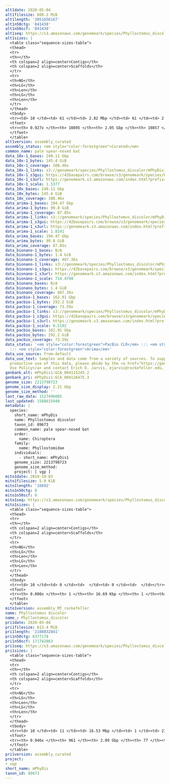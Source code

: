 ```yaml
---
alt1date: 2020-05-04
alt1filesize: 608.3 MiB
alt1length: '2051656167'
alt1n50ctg: '841438'
alt1n50scf: '841438'
alt1seq: https://s3.amazonaws.com/genomeark/species/Phyllostomus_discolor/mPhyDis1/assembly_curated/mPhyDis1.alt.cur.20200504.fasta.gz
alt1sizes: |
  <table class="sequence-sizes-table">
  <thead>
  <tr>
  <th></th>
  <th colspan=2 align=center>Contigs</th>
  <th colspan=2 align=center>Scaffolds</th>
  </tr>
  <tr>
  <th>NG</th>
  <th>LG</th>
  <th>Len</th>
  <th>LG</th>
  <th>Len</th>
  </tr>
  </thead>
  <tbody>
  <tr><td> 10 </td><td> 61 </td><td> 2.82 Mbp </td><td> 61 </td><td> 2.82 Mbp </td></tr><tr><td> 20 </td><td> 157 </td><td> 1.94 Mbp </td><td> 157 </td><td> 1.94 Mbp </td></tr><tr><td> 30 </td><td> 289 </td><td> 1.46 Mbp </td><td> 289 </td><td> 1.46 Mbp </td></tr><tr><td> 40 </td><td> 464 </td><td> 1.11 Mbp </td><td> 464 </td><td> 1.11 Mbp </td></tr><tr style="background-color:#cccccc;"><td> 50 </td><td> 693 </td><td> 0.84 Mbp </td><td> 693 </td><td> 0.84 Mbp </td></tr><tr><td> 60 </td><td> 1005 </td><td> 0.61 Mbp </td><td> 1005 </td><td> 0.61 Mbp </td></tr><tr><td> 70 </td><td> 1459 </td><td> 389.41 Kbp </td><td> 1459 </td><td> 389.41 Kbp </td></tr><tr><td> 80 </td><td> 2302 </td><td> 164.72 Kbp </td><td> 2300 </td><td> 166.07 Kbp </td></tr><tr><td> 90 </td><td> 6922 </td><td> 23.22 Kbp </td><td> 6884 </td><td> 23.27 Kbp </td></tr><tr><td> 100 </td><td> 0 </td><td>  </td><td> 0 </td><td>  </td></tr></tbody>
  <tfoot>
  <tr><th> 0.927x </th><th> 10895 </th><th> 2.05 Gbp </th><th> 10857 </th><th> 2.05 Gbp </th></tr>
  </tfoot>
  </table>
alt1version: assembly_curated
assembly_status: <em style="color:forestgreen">Curated</em>
common_name: pale spear-nosed bat
data_10x-1_bases: 240.11 Gbp
data_10x-1_bytes: 145.4 GiB
data_10x-1_coverage: 108.46x
data_10x-1_links: s3://genomeark/species/Phyllostomus_discolor/mPhyDis1/genomic_data/10x/<br>
data_10x-1_s3gui: https://42basepairs.com/browse/s3/genomeark/species/Phyllostomus_discolor/mPhyDis1/genomic_data/10x/
data_10x-1_s3url: https://genomeark.s3.amazonaws.com/index.html?prefix=species/Phyllostomus_discolor/mPhyDis1/genomic_data/10x/
data_10x-1_scale: 1.5377
data_10x_bases: 240.11 Gbp
data_10x_bytes: 145.4 GiB
data_10x_coverage: 108.46x
data_arima-1_bases: 194.47 Gbp
data_arima-1_bytes: 99.8 GiB
data_arima-1_coverage: 87.85x
data_arima-1_links: s3://genomeark/species/Phyllostomus_discolor/mPhyDis1/genomic_data/arima/<br>
data_arima-1_s3gui: https://42basepairs.com/browse/s3/genomeark/species/Phyllostomus_discolor/mPhyDis1/genomic_data/arima/
data_arima-1_s3url: https://genomeark.s3.amazonaws.com/index.html?prefix=species/Phyllostomus_discolor/mPhyDis1/genomic_data/arima/
data_arima-1_scale: 1.8141
data_arima_bases: 194.47 Gbp
data_arima_bytes: 99.8 GiB
data_arima_coverage: 87.85x
data_bionano-1_bases: N/A
data_bionano-1_bytes: 1.4 GiB
data_bionano-1_coverage: 487.36x
data_bionano-1_links: s3://genomeark/species/Phyllostomus_discolor/mPhyDis1/genomic_data/bionano/<br>
data_bionano-1_s3gui: https://42basepairs.com/browse/s3/genomeark/species/Phyllostomus_discolor/mPhyDis1/genomic_data/bionano/
data_bionano-1_s3url: https://genomeark.s3.amazonaws.com/index.html?prefix=species/Phyllostomus_discolor/mPhyDis1/genomic_data/bionano/
data_bionano-1_scale: 714.4700
data_bionano_bases: N/A
data_bionano_bytes: 1.4 GiB
data_bionano_coverage: 487.36x
data_pacbio-1_bases: 162.91 Gbp
data_pacbio-1_bytes: 292.2 GiB
data_pacbio-1_coverage: 73.59x
data_pacbio-1_links: s3://genomeark/species/Phyllostomus_discolor/mPhyDis1/genomic_data/pacbio/<br>
data_pacbio-1_s3gui: https://42basepairs.com/browse/s3/genomeark/species/Phyllostomus_discolor/mPhyDis1/genomic_data/pacbio/
data_pacbio-1_s3url: https://genomeark.s3.amazonaws.com/index.html?prefix=species/Phyllostomus_discolor/mPhyDis1/genomic_data/pacbio/
data_pacbio-1_scale: 0.5192
data_pacbio_bases: 162.91 Gbp
data_pacbio_bytes: 292.2 GiB
data_pacbio_coverage: 73.59x
data_status: '<em style="color:forestgreen">PacBio CLR</em> ::: <em style="color:forestgreen">10x</em>
  ::: <em style="color:forestgreen">Arima</em>'
data_use_source: from-default
data_use_text: Samples and data come from a variety of sources. To support fair and
  productive use of this data, please abide by the <a href="https://genome10k.soe.ucsc.edu/data-use-policies/">Data
  Use Policy</a> and contact Erich D. Jarvis, ejarvis@rockefeller.edu, with any questions.
genbank_alt: mPhyDis1:GCA_004115245.2
genbank_pri: mPhyDis1:GCA_004126475.3
genome_size: 2213798723
genome_size_display: 2.21 Gbp
genome_size_method: ''
last_raw_data: 1527496005
last_updated: 1588615948
metadata: |
  species:
    short_name: mPhyDis
    name: Phyllostomus discolor
    taxon_id: 89673
    common_name: pale spear-nosed bat
    order:
      name: Chiroptera
    family:
      name: Phyllostomidae
    individuals:
      - short_name: mPhyDis1
    genome_size: 2213798723
    genome_size_method:
    project: [ vgp ]
mito1date: 2019-10-03
mito1filesize: 5.0 KiB
mito1length: '16692'
mito1n50ctg: 0
mito1n50scf: 0
mito1seq: https://s3.amazonaws.com/genomeark/species/Phyllostomus_discolor/mPhyDis1/assembly_MT_rockefeller/mPhyDis1.MT.20191003.fasta.gz
mito1sizes: |
  <table class="sequence-sizes-table">
  <thead>
  <tr>
  <th></th>
  <th colspan=2 align=center>Contigs</th>
  <th colspan=2 align=center>Scaffolds</th>
  </tr>
  <tr>
  <th>NG</th>
  <th>LG</th>
  <th>Len</th>
  <th>LG</th>
  <th>Len</th>
  </tr>
  </thead>
  <tbody>
  <tr><td> 10 </td><td> 0 </td><td>  </td><td> 0 </td><td>  </td></tr><tr><td> 20 </td><td> 0 </td><td>  </td><td> 0 </td><td>  </td></tr><tr><td> 30 </td><td> 0 </td><td>  </td><td> 0 </td><td>  </td></tr><tr><td> 40 </td><td> 0 </td><td>  </td><td> 0 </td><td>  </td></tr><tr style="background-color:#cccccc;"><td> 50 </td><td> 0 </td><td style="background-color:#ff8888;">  </td><td> 0 </td><td style="background-color:#ff8888;">  </td></tr><tr><td> 60 </td><td> 0 </td><td>  </td><td> 0 </td><td>  </td></tr><tr><td> 70 </td><td> 0 </td><td>  </td><td> 0 </td><td>  </td></tr><tr><td> 80 </td><td> 0 </td><td>  </td><td> 0 </td><td>  </td></tr><tr><td> 90 </td><td> 0 </td><td>  </td><td> 0 </td><td>  </td></tr><tr><td> 100 </td><td> 0 </td><td>  </td><td> 0 </td><td>  </td></tr></tbody>
  <tfoot>
  <tr><th> 0.000x </th><th> 1 </th><th> 16.69 Kbp </th><th> 1 </th><th> 16.69 Kbp </th></tr>
  </tfoot>
  </table>
mito1version: assembly_MT_rockefeller
name: Phyllostomus discolor
name_: Phyllostomus_discolor
pri1date: 2020-05-04
pri1filesize: 613.4 MiB
pri1length: '2108832841'
pri1n50ctg: 6377178
pri1n50scf: 171742863
pri1seq: https://s3.amazonaws.com/genomeark/species/Phyllostomus_discolor/mPhyDis1/assembly_curated/mPhyDis1.pri.cur.20200504.fasta.gz
pri1sizes: |
  <table class="sequence-sizes-table">
  <thead>
  <tr>
  <th></th>
  <th colspan=2 align=center>Contigs</th>
  <th colspan=2 align=center>Scaffolds</th>
  </tr>
  <tr>
  <th>NG</th>
  <th>LG</th>
  <th>Len</th>
  <th>LG</th>
  <th>Len</th>
  </tr>
  </thead>
  <tbody>
  <tr><td> 10 </td><td> 11 </td><td> 16.53 Mbp </td><td> 1 </td><td> 217.37 Mbp </td></tr><tr><td> 20 </td><td> 26 </td><td> 12.27 Mbp </td><td> 2 </td><td> 214.90 Mbp </td></tr><tr><td> 30 </td><td> 46 </td><td> 9.82 Mbp </td><td> 3 </td><td> 209.86 Mbp </td></tr><tr><td> 40 </td><td> 71 </td><td> 8.12 Mbp </td><td> 4 </td><td> 175.15 Mbp </td></tr><tr style="background-color:#cccccc;"><td> 50 </td><td> 102 </td><td style="background-color:#88ff88;"> 6.38 Mbp </td><td> 5 </td><td style="background-color:#88ff88;"> 171.74 Mbp </td></tr><tr><td> 60 </td><td> 141 </td><td> 4.64 Mbp </td><td> 6 </td><td> 139.25 Mbp </td></tr><tr><td> 70 </td><td> 198 </td><td> 3.31 Mbp </td><td> 8 </td><td> 107.34 Mbp </td></tr><tr><td> 80 </td><td> 281 </td><td> 2.04 Mbp </td><td> 11 </td><td> 95.22 Mbp </td></tr><tr><td> 90 </td><td> 460 </td><td> 0.71 Mbp </td><td> 13 </td><td> 77.04 Mbp </td></tr><tr><td> 100 </td><td> 0 </td><td>  </td><td> 0 </td><td>  </td></tr></tbody>
  <tfoot>
  <tr><th> 0.946x </th><th> 961 </th><th> 2.09 Gbp </th><th> 77 </th><th> 2.11 Gbp </th></tr>
  </tfoot>
  </table>
pri1version: assembly_curated
project:
- vgp
short_name: mPhyDis
taxon_id: 89673
---
```

